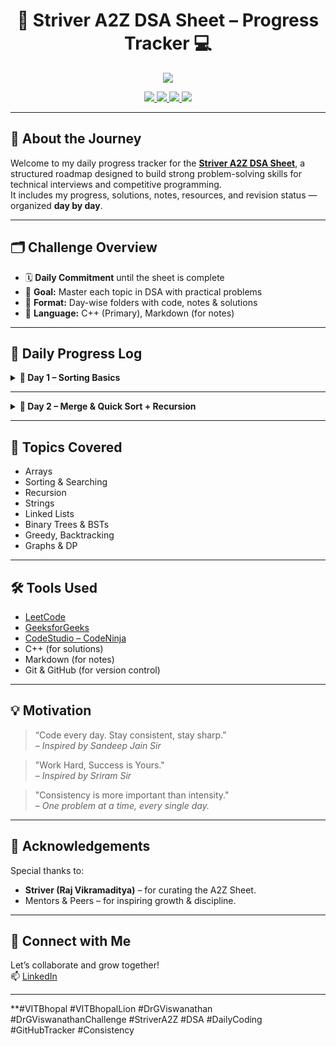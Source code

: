 <h1 align="center">🚀 Striver A2Z DSA Sheet – Progress Tracker 💻</h1>

<p align="center">
  <img src="https://readme-typing-svg.herokuapp.com?center=true&lines=Daily+DSA+Grind+with+Striver's+A2Z+Sheet;Consistency+%E2%89%A0+Intensity+💪;Level+Up+One+Problem+at+a+Time!&font=Fira+Code&color=F78D2F&width=700&height=45">
</p>

<p align="center">
  <a href="https://leetcode.com/">
    <img src="https://img.shields.io/badge/-LeetCode-FFA116?style=for-the-badge&logo=leetcode&logoColor=black"/>
  </a>
  <a href="https://www.geeksforgeeks.org/">
    <img src="https://img.shields.io/badge/-GeeksforGeeks-0F9D58?style=for-the-badge&logo=geeksforgeeks&logoColor=white"/>
  </a>
  <a href="https://www.codingninjas.com/studio/">
    <img src="https://img.shields.io/badge/-CodeStudio-orange?style=for-the-badge&logo=codingninjas&logoColor=white"/>
  </a>
  <a href="https://github.com/">
    <img src="https://img.shields.io/badge/-GitHub-black?style=for-the-badge&logo=github&logoColor=white"/>
  </a>
</p>


---

## 🧭 About the Journey

Welcome to my daily progress tracker for the [**Striver A2Z DSA Sheet**](https://takeuforward.org/strivers-a2z-dsa-course-sheet/), a structured roadmap designed to build strong problem-solving skills for technical interviews and competitive programming.  
It includes my progress, solutions, notes, resources, and revision status — organized **day by day**.

---

## 🗂️ Challenge Overview

- 🗓️ **Daily Commitment** until the sheet is complete
- 🧠 **Goal:** Master each topic in DSA with practical problems
- 📁 **Format:** Day-wise folders with code, notes & solutions
- 💬 **Language:** C++ (Primary), Markdown (for notes)

---

## 📅 Daily Progress Log

<details>
<summary><strong>📖 Day 1 – Sorting Basics</strong></summary>


| 🧠 Problem        | 🚦 Difficulty | ✅ Status | 🔗 Practice Link |   
|--------------------|---------------|-----------|------------------|  
| Insertion Sort     | Easy          | ✅ Solved | [GFG – Insertion Sort](https://practice.geeksforgeeks.org/problems/insertion-sort/1) |  
| Bubble Sort        | Easy          | ✅ Solved | [GFG – Bubble Sort](https://practice.geeksforgeeks.org/problems/bubble-sort/1) |  
| Selection Sort     | Easy          | ✅ Solved | [GFG – Selection Sort](https://practice.geeksforgeeks.org/problems/selection-sort/1) |  

📁 [View Folder](./Day01)

</details>

---

<details>
<summary><strong>📖 Day 2 – Merge & Quick Sort + Recursion</strong></summary>


| 🧠 Problem        | 🚦 Difficulty | ✅ Status | 🔗 Practice Link |  
|--------------------|---------------|-----------|------------------|  
| Merge Sort    | Medium          | ✅ Solved | [GFG – Merge Sort](https://www.geeksforgeeks.org/problems/merge-sort/1) |  
| Quick Sort        | Medium          | ✅ Solved | [GFG – Quick Sort](https://www.geeksforgeeks.org/problems/quick-sort/1) |  
| Recursive Bubble Sort     | Easy          | ✅ Solved | [GFG – Bubble Sort](https://practice.geeksforgeeks.org/problems/bubble-sort/1)  |  
| Recursive Insertion Sort     | Easy          | ✅ Solved | [GFG – Insertion Sort](https://practice.geeksforgeeks.org/problems/insertion-sort/1) |  

📁 [View Folder](./Day02)

</details>

---

## 🧠 Topics Covered

- Arrays
- Sorting & Searching
- Recursion
- Strings
- Linked Lists
- Binary Trees & BSTs
- Greedy, Backtracking
- Graphs & DP

---

## 🛠️ Tools Used

- [LeetCode](https://leetcode.com/)
- [GeeksforGeeks](https://www.geeksforgeeks.org/)
- [CodeStudio – CodeNinja](https://www.codingninjas.com/studio/)
- C++ (for solutions)
- Markdown (for notes)
- Git & GitHub (for version control)

---

## 💡 Motivation

> “Code every day. Stay consistent, stay sharp.”  
> – *Inspired by Sandeep Jain Sir*

> "Work Hard, Success is Yours."  
> – *Inspired by Sriram Sir*

> "Consistency is more important than intensity."  
> – *One problem at a time, every single day.*

---

## 🙌 Acknowledgements

Special thanks to:
- **Striver (Raj Vikramaditya)** – for curating the A2Z Sheet.
- Mentors & Peers – for inspiring growth & discipline.

---

## 🔗 Connect with Me

Let’s collaborate and grow together!  
📫 [LinkedIn](https://linkedin.com/in/yourprofile)

---

**#VITBhopal #VITBhopalLion #DrGViswanathan #DrGViswanathanChallenge #StriverA2Z #DSA #DailyCoding #GitHubTracker #Consistency

